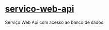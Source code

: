 # <a target="_new" href="https://gabrielffguimaraes.github.io/servico-tenax-web-app/">servico-web-api</a>
Serviço Web Api com acesso ao banco de dados.
